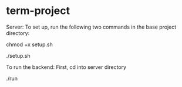# term-project

Server:
To set up, run the following two commands in the base project directory:

chmod +x setup.sh

./setup.sh

To run the backend:
First, cd into server directory

./run
